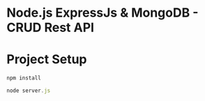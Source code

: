 # Node.js ExpressJs & MongoDB - CRUD Rest API

# Project Setup

```javascript
npm install
```

```javascript
node server.js
```
